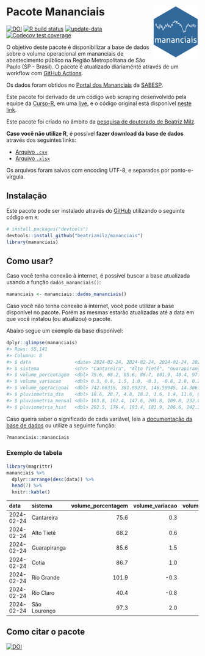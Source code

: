 
<!-- README.md is generated from README.Rmd. Please edit that file -->

# Pacote Mananciais <img src="man/figures/hexlogo.png" align="right" width = "120px"/>

<!-- badges: start -->

[![DOI](https://zenodo.org/badge/DOI/10.5281/zenodo.4733056.svg)](https://doi.org/10.5281/zenodo.4733056)
[![R build
status](https://github.com/beatrizmilz/mananciais/workflows/R-CMD-check/badge.svg)](https://github.com/beatrizmilz/mananciais/actions)
[![update-data](https://github.com/beatrizmilz/mananciais/actions/workflows/2-update_data.yaml/badge.svg)](https://github.com/beatrizmilz/mananciais/actions/workflows/2-update_data.yaml)
[![Codecov test
coverage](https://codecov.io/gh/beatrizmilz/mananciais/branch/master/graph/badge.svg)](https://codecov.io/gh/beatrizmilz/mananciais?branch=master)
<!-- badges: end -->

O objetivo deste pacote é disponibilizar a base de dados sobre o volume
operacional em mananciais de abastecimento público na Região
Metropolitana de São Paulo (SP - Brasil). O pacote é atualizado
diariamente através de um workflow com [GitHub
Actions](https://github.com/beatrizmilz/mananciais/actions).

Os dados foram obtidos no [Portal dos
Mananciais](http://mananciais.sabesp.com.br/Situacao) da
[SABESP](http://site.sabesp.com.br/site/Default.aspx).

Este pacote foi derivado de um código web scraping desenvolvido pela
equipe da [Curso-R](https://www.curso-r.com/), em uma
[live](https://youtu.be/jvZIxrMmOcQ), e o código original está
disponível [neste
link](https://github.com/curso-r/lives/blob/master/drafts/20200730_scraper_sabesp.R).

Este pacote foi criado no âmbito da [pesquisa de doutorado de Beatriz
Milz](https://beatrizmilz.github.io/tese/).

**Caso você não utilize R**, é possível **fazer download da base de
dados** através dos seguintes links:

- [Arquivo
  `.csv`](https://github.com/beatrizmilz/mananciais/raw/master/inst/extdata/mananciais.csv)
- [Arquivo
  `.xlsx`](https://github.com/beatrizmilz/mananciais/blob/master/inst/extdata/mananciais.xlsx?raw=true)

Os arquivos foram salvos com encoding UTF-8, e separados por
ponto-e-vírgula.

## Instalação

Este pacote pode ser instalado através do [GitHub](https://github.com/)
utilizando o seguinte código em `R`:

``` r
# install.packages("devtools")
devtools::install_github("beatrizmilz/mananciais")
library(mananciais)
```

## Como usar?

Caso você tenha conexão à internet, é possível buscar a base atualizada
usando a função `dados_mananciais()`:

``` r
mananciais <- mananciais::dados_mananciais() 
```

Caso você não tenha conexão à internet, você pode utilizar a base
disponível no pacote. Porém as mesmas estarão atualizadas até a data em
que você instalou (ou atualizou) o pacote.

Abaixo segue um exemplo da base disponível:

``` r
dplyr::glimpse(mananciais)
#> Rows: 55,141
#> Columns: 8
#> $ data                <date> 2024-02-24, 2024-02-24, 2024-02-24, 2024-02-24, 2…
#> $ sistema             <chr> "Cantareira", "Alto Tietê", "Guarapiranga", "Cotia…
#> $ volume_porcentagem  <dbl> 75.6, 68.2, 85.6, 86.7, 101.9, 40.4, 97.3, 75.3, 6…
#> $ volume_variacao     <dbl> 0.3, 0.6, 1.5, 1.0, -0.3, -0.8, 2.0, 0.2, 0.2, -1.…
#> $ volume_operacional  <dbl> 742.66315, 381.89273, 146.59945, 14.30615, 114.293…
#> $ pluviometria_dia    <dbl> 18.6, 28.7, 4.8, 18.2, 1.6, 1.4, 11.6, 0.0, 2.0, 0…
#> $ pluviometria_mensal <dbl> 163.8, 162.4, 147.6, 203.8, 109.0, 232.0, 164.4, 1…
#> $ pluviometria_hist   <dbl> 202.5, 176.4, 193.4, 181.9, 206.6, 242.3, 230.5, 2…
```

Caso queira saber o significado de cada variável, leia a [documentação
da base de
dados](https://beatrizmilz.github.io/mananciais/reference/mananciais.html)
ou utilize a seguinte função:

``` r
?mananciais::mananciais
```

### Exemplo de tabela

``` r
library(magrittr)
mananciais %>% 
  dplyr::arrange(desc(data)) %>% 
  head(7) %>%
  knitr::kable()
```

| data       | sistema      | volume_porcentagem | volume_variacao | volume_operacional | pluviometria_dia | pluviometria_mensal | pluviometria_hist |
|:-----------|:-------------|-------------------:|----------------:|-------------------:|-----------------:|--------------------:|------------------:|
| 2024-02-24 | Cantareira   |               75.6 |             0.3 |          742.66315 |             18.6 |               163.8 |             202.5 |
| 2024-02-24 | Alto Tietê   |               68.2 |             0.6 |          381.89273 |             28.7 |               162.4 |             176.4 |
| 2024-02-24 | Guarapiranga |               85.6 |             1.5 |          146.59945 |              4.8 |               147.6 |             193.4 |
| 2024-02-24 | Cotia        |               86.7 |             1.0 |           14.30615 |             18.2 |               203.8 |             181.9 |
| 2024-02-24 | Rio Grande   |              101.9 |            -0.3 |          114.29317 |              1.6 |               109.0 |             206.6 |
| 2024-02-24 | Rio Claro    |               40.4 |            -0.8 |            5.51483 |              1.4 |               232.0 |             242.3 |
| 2024-02-24 | São Lourenço |               97.3 |             2.0 |           86.45581 |             11.6 |               164.4 |             230.5 |

## Como citar o pacote

[![DOI](https://zenodo.org/badge/DOI/10.5281/zenodo.4733056.svg)](https://doi.org/10.5281/zenodo.4733056)

